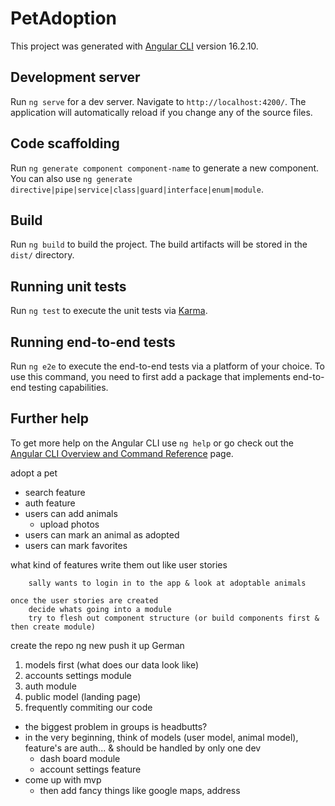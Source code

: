 # PetAdoption

This project was generated with [Angular CLI](https://github.com/angular/angular-cli) version 16.2.10.

## Development server

Run `ng serve` for a dev server. Navigate to `http://localhost:4200/`. The application will automatically reload if you change any of the source files.

## Code scaffolding

Run `ng generate component component-name` to generate a new component. You can also use `ng generate directive|pipe|service|class|guard|interface|enum|module`.

## Build

Run `ng build` to build the project. The build artifacts will be stored in the `dist/` directory.

## Running unit tests

Run `ng test` to execute the unit tests via [Karma](https://karma-runner.github.io).

## Running end-to-end tests

Run `ng e2e` to execute the end-to-end tests via a platform of your choice. To use this command, you need to first add a package that implements end-to-end testing capabilities.

## Further help

To get more help on the Angular CLI use `ng help` or go check out the [Angular CLI Overview and Command Reference](https://angular.io/cli) page.



adopt a pet
- search feature
- auth feature
- users can add animals 
    - upload photos
- users can mark an animal as adopted
- users can mark favorites

what kind of features
    write them out like user stories

        sally wants to login in to the app & look at adoptable animals
        
    once the user stories are created
        decide whats going into a module
        try to flesh out component structure (or build components first & then create module)
        
create the repo
    ng new
    push it up 
German
1. models first (what does our data look like)
2. accounts settings module
3. auth module
4. public model (landing page)
5. frequently commiting our code

* the biggest problem in groups is headbutts?
* in the very beginning, think of models (user model, animal model), feature's are auth... & should be handled by only one dev
  - dash board module
  - account settings feature
* come up with mvp
  - then add fancy things like google maps, address
